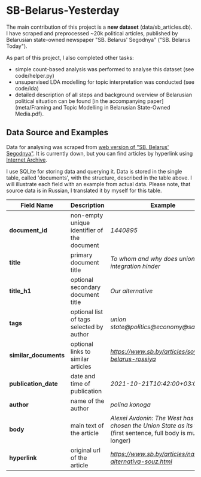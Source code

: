 # SB-Belarus-Yesterday
The main contribution of this project is a **new dataset** (data/sb_articles.db).<br>
I have scraped and preprocessed ~20k political articles, published by Belarusian state-owned newspaper "SB. Belarus' Segodnya" ("SB. Belarus Today").

As part of this project, I also completed other tasks:
- simple count-based analysis was performed to analyse this dataset (see code/helper.py)
- unsupervised LDA modelling for topic interpretation was conducted (see code/lda)
- detailed description of all steps and background overview of Belarusian political situation can be found [in the accompanying paper](meta/Framing and Topic Modelling in Belarusian State-Owned Media.pdf).

## Data Source and Examples
 Data for analysing was scraped from [web version of "SB. Belarus' Segodnya"](https://www.sb.by). 
 It is currently down, but you can find articles by hyperlink using [Internet Archive](http://web.archive.org).

 I use SQLite for storing data and querying it. 
 Data is stored in the single table, called 'documents', with the structure, described in the table above.
 I will illustrate each field with an example from actual data. 
 Please note, that source data is in Russian, I translated it by myself for this table.

| Field Name             | Description                                 | Example                                                                                                         |
|------------------------|---------------------------------------------|-----------------------------------------------------------------------------------------------------------------|
| **document\_id**       | non-empty unique identifier of the document | *1440895*                                                                                                       |
| **title**              | primary document title                      | *To whom and why does union integration hinder*                                                                 |
| **title_h1**           | optional secondary document title           | *Our alternative*                                                                                               |
| **tags**               | optional list of tags selected by author    | *union state@politics@economy@sanctions*                                                                        |
| **similar\_documents** | optional links to similar articles          | *https://www.sb.by/articles/soyuz-belarus-rossiya*                                                              |
| **publication\_date**  | date and time of publication                | *2021-10-21T10:42:00+03:00*                                                                                     |
| **author**             | name of the author                          | *polina konoga*                                                                                                 |
| **body**               | main text of the article                    | *Alexei Avdonin: The West has chosen the Union State as its target.* (first sentence, full body is much longer) |
| **hyperlink**          | original url of the article                 | *https://www.sb.by/articles/nasha-alternativa-souz.html*                                                        |

 